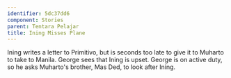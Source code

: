 ```yaml
---
identifier: 5dc37dd6
component: Stories
parent: Tentara Pelajar 
title: Ining Misses Plane
---
```

Ining writes a letter to Primitivo, but is seconds too late to give it
to Muharto to take to Manila. George sees that Ining is upset. George is
on active duty, so he asks Muharto's brother, Mas Ded, to look after
Ining.
